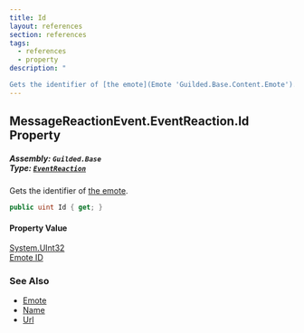 ```yaml
---
title: Id
layout: references
section: references
tags:
  - references
  - property
description: "

Gets the identifier of [the emote](Emote 'Guilded.Base.Content.Emote')."
---
```


## MessageReactionEvent.EventReaction.Id Property
##### **Assembly:** `Guilded.Base`<br/>**Type:** [`EventReaction`](MessageReactionEvent.EventReaction 'Guilded.Base.Events.MessageReactionEvent.EventReaction')

Gets the identifier of [the emote](Emote 'Guilded.Base.Content.Emote').

```csharp
public uint Id { get; }
```

#### Property Value
[System.UInt32](https://docs.microsoft.com/en-us/dotnet/api/System.UInt32 'System.UInt32')  
[Emote ID](Emote.Id 'Guilded.Base.Content.Emote.Id')

### See Also
- [Emote](Emote 'Guilded.Base.Content.Emote')
- [Name](Emote.Name 'Guilded.Base.Content.Emote.Name')
- [Url](Emote.Url 'Guilded.Base.Content.Emote.Url')